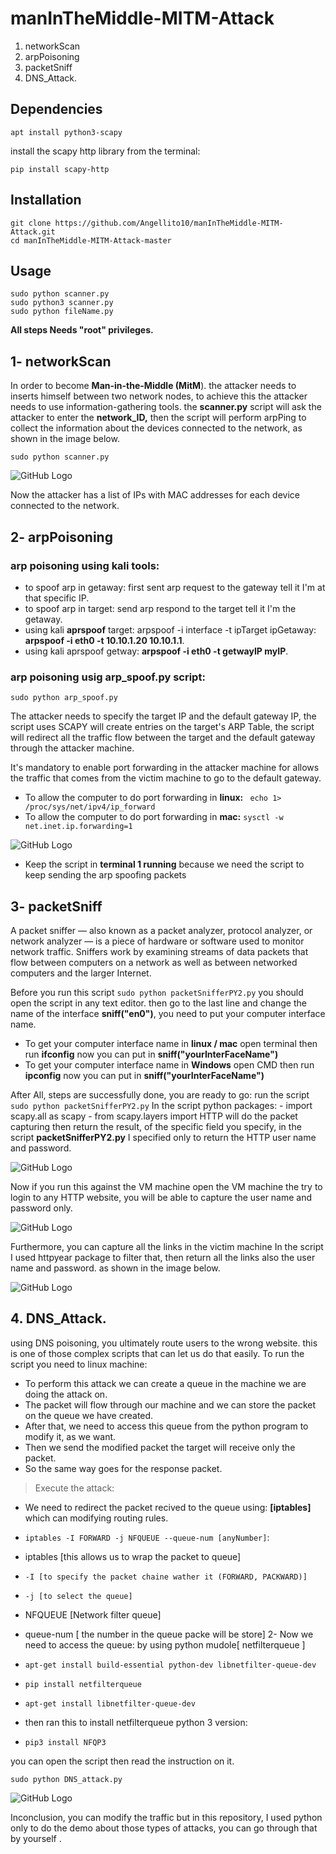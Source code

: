 # manInTheMiddle-MITM-Attack
1. networkScan
2. arpPoisoning  
3. packetSniff  
4. DNS_Attack.

## Dependencies
```
apt install python3-scapy
```

install the scapy http library from the terminal:
```
pip install scapy-http
```

## Installation

```
git clone https://github.com/Angellito10/manInTheMiddle-MITM-Attack.git
cd manInTheMiddle-MITM-Attack-master
```
## Usage

```
sudo python scanner.py 
sudo python3 scanner.py 
sudo python fileName.py
```

**All steps Needs "root" privileges.**
## 1- networkScan 

In order to become **Man-in-the-Middle (MitM**). the attacker needs to inserts himself between two network nodes, to achieve this the attacker needs to use information-gathering tools. the **scanner.py** script will ask the attacker to enter the **network_ID,** then the script will perform arpPing to collect the information about the devices connected to the network, as shown in the image below.

```sudo python scanner.py ```

![GitHub Logo](https://github.com/Angellito10/manInTheMiddle-MITM-Attack/blob/master/img/scanner.png)

Now the attacker has a list of IPs with MAC addresses for each device connected to the network. 

## 2- arpPoisoning 

### arp poisoning using kali tools: 
- to spoof arp in getaway: first sent arp request to the gateway tell it I'm at that specific IP.
- to spoof arp in target: send arp respond to the target tell it I'm the getaway.
- using kali **aprspoof** target: arpspoof -i interface -t ipTarget ipGetaway: **arpspoof -i eth0 -t 10.10.1.20 10.10.1.1**.
- using kali aprspoof getway: **arpspoof -i eth0 -t getwayIP myIP**.

### arp poisoning usig arp_spoof.py script: 

```sudo python arp_spoof.py ```

The attacker needs to specify the target IP and the default gateway IP, the script uses SCAPY will create entries on the target's ARP Table, the script will redirect all the traffic flow between the target and the default gateway through the attacker machine.

It's mandatory to enable port forwarding in the attacker machine for allows the traffic that comes from the victim machine to go to the default gateway. 

- To allow the computer to do port forwarding in **linux:** `` echo 1> /proc/sys/net/ipv4/ip_forward``
- To allow the computer to do port forwarding in **mac:** ``sysctl -w net.inet.ip.forwarding=1`` 

![GitHub Logo](https://github.com/Angellito10/manInTheMiddle-MITM-Attack/blob/master/img/arp_sniff_1.png)

- Keep the script in **terminal 1 running** because we need the script to keep sending the arp spoofing packets 

## 3- packetSniff
A packet sniffer — also known as a packet analyzer, protocol analyzer, or network analyzer — is a piece of hardware or software used to monitor network traffic. Sniffers work by examining streams of data packets that flow between computers on a network as well as between networked computers and the larger Internet.

Before you run this script ```sudo python packetSnifferPY2.py``` you should open the script in any text editor. then go to the last line and change the name of the interface **sniff("en0")**, you need to put your computer interface name. 

- To get your computer interface name in **linux / mac** open terminal then run **ifconfig** now you can put in **sniff("yourInterFaceName")**
- To get your computer interface name in **Windows** open CMD then run **ipconfig** now you can put in **sniff("yourInterFaceName")**

After All, steps are successfully done,  you are ready to go: run the script ```sudo python packetSnifferPY2.py```
In the script python packages: - import scapy.all as scapy - from scapy.layers import HTTP will do the packet capturing then return the result, of the specific field you specify, in the script **packetSnifferPY2.py** I specified only to return the HTTP user name and password. 

![GitHub Logo](https://github.com/Angellito10/manInTheMiddle-MITM-Attack/blob/master/img/Screenshot%202021-01-21%20at%202.34.27%20PM.png)

Now if you run this against the VM machine open the VM machine the try to login to any HTTP website, you will be able to capture the user name and password only.

![GitHub Logo](https://github.com/Angellito10/manInTheMiddle-MITM-Attack/blob/master/img/sniff_3.png)

Furthermore, you can capture all the links in the victim machine In the script I used httpyear package to filter that, then return all the links also the user name and password. as shown in the image below.

![GitHub Logo](https://github.com/Angellito10/manInTheMiddle-MITM-Attack/blob/master/img/snif_url.png)

## 4. DNS_Attack.

using DNS poisoning, you ultimately route users to the wrong website. this is one of those complex scripts that can let us do that easily.
To run the script you need to linux machine: 

- To perform this attack we can create a queue in the machine we are doing the attack on.
- The packet will flow through our machine and we can store the packet on the queue we have created.
- After that, we need to access this queue from the python program to modify it, as we want.
- Then we send the modified packet the target will receive only the packet.
- So the same way goes for the response packet.

> Execute the attack: 
- We need to redirect the packet recived to the queue using: **[iptables]** which can modifying routing rules.
- ```iptables -I FORWARD -j NFQUEUE --queue-num [anyNumber]```:
- iptables [this allows us to wrap the packet to queue]
- ``-I [to specify the packet chaine wather it (FORWARD, PACKWARD)]``
- ``-j [to select the queue]``
- NFQUEUE [Network filter queue]
- queue-num [ the number in the queue packe will be store]
2- Now we need to access the queue: by using python mudole[ netfilterqueue ]


- ```apt-get install build-essential python-dev libnetfilter-queue-dev```
- ``pip install netfilterqueue``
- ``apt-get install libnetfilter-queue-dev``
- then  ran this to install netfilterqueue python 3 version:
- ``pip3 install NFQP3``

you can open the script then read the instruction on it.

```sudo python DNS_attack.py ```


![GitHub Logo](https://github.com/Angellito10/manInTheMiddle-MITM-Attack/blob/master/img/dns.png)

Inconclusion, you can modify the traffic but in this repository, I used python only to do the demo about those types of attacks, you can go through that by yourself .


